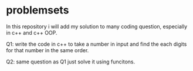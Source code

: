 # problemsets
In this repository i will add my solution to many coding question, especially in c++ and c++ OOP.

Q1: write the code in c++ to take a number in input and find the each digits for that number in the same order.

Q2: same question as Q1 just solve it using funcitons.
